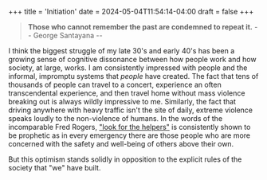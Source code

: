 +++
title = 'Initiation'
date = 2024-05-04T11:54:14-04:00
draft = false
+++

> **Those who cannot remember the past are condemned to repeat it.**
> -- George Santayana --

I think the biggest struggle of my late 30's and early 40's has been a growing sense of cognitive dissonance between how people work and how society, at large, works.  I am consistently impressed with people and the informal, impromptu systems that *people* have created.  The fact that tens of thousands of people can travel to a concert, experience an often transcendental experience, and then travel home without mass violence breaking out is always wildly impressive to me.  Similarly, the fact that driving anywhere with heavy traffic isn't the site of daily, extreme violence speaks loudly to the non-violence of humans.  In the words of the incomparable Fred Rogers, ["look for the helpers"](https://www.youtube.com/watch?v=-LGHtc_D328) is consistently shown to be prophetic as in every emergency there are those people who are more concerned with the safety and well-being of others above their own.

But this optimism stands solidly in opposition to the explicit rules of the society that "we" have built.

